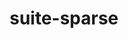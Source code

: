 ---
title: "suite-sparse"
layout: cache
categories: [package, develop-2025-05-25]
meta: {"compilers": ["gcc@11.4.0", "gcc@13.2.0", "intel-oneapi-compilers@2025.1.0"], "num_specs": 7, "num_specs_by_stack": {"e4s": 3, "e4s-neoverse-v2": 1, "e4s-oneapi": 1, "ml-linux-x86_64-rocm": 1, "root": 7, "tutorial": 1}, "oss": ["ubuntu22.04", "ubuntu24.04"], "platforms": ["linux"], "stacks": ["e4s", "e4s-neoverse-v2", "e4s-oneapi", "ml-linux-x86_64-rocm", "root", "tutorial"], "targets": ["neoverse_v2", "x86_64_v3"], "versions": ["5.10.1", "7.3.1", "7.7.0", "7.8.3"]}
spec_details: [{"compiler": "gcc@11.4.0", "hash": "ctsjmu55ct4bhjqdcvh3d47gdxahb7c4", "os": "ubuntu22.04", "platform": "linux", "size": "-", "stacks": ["root", "tutorial"], "target": "x86_64_v3", "variants": ["build_system=generic", "~cuda", "~graphblas", "~openmp", "+pic", "~tbb"], "versions": ["5.10.1"]}, {"compiler": "gcc@11.4.0", "hash": "nwvf3rj64fpsuqu5ydd3gjnm2doptnxg", "os": "ubuntu22.04", "platform": "linux", "size": "-", "stacks": ["e4s-neoverse-v2", "root"], "target": "neoverse_v2", "variants": ["build_system=generic", "~cuda", "~graphblas", "~openmp", "+pic"], "versions": ["7.3.1"]}, {"compiler": "gcc@11.4.0", "hash": "qjf34po6p4bi5j6tbtpcr3jrqfhp7ja6", "os": "ubuntu22.04", "platform": "linux", "size": "-", "stacks": ["e4s", "root"], "target": "x86_64_v3", "variants": ["build_system=generic", "~cuda", "~graphblas", "~openmp", "+pic"], "versions": ["7.7.0"]}, {"compiler": "intel-oneapi-compilers@2025.1.0", "hash": "qlifv4zvy4oikq4pps6rbvukdnqda3dt", "os": "ubuntu22.04", "platform": "linux", "size": "-", "stacks": ["e4s-oneapi", "root"], "target": "x86_64_v3", "variants": ["build_system=generic", "~cuda", "~graphblas", "~openmp", "+pic"], "versions": ["7.3.1"]}, {"compiler": "gcc@11.4.0", "hash": "wpcrouvmbndavxz5p7mwx5prko22esv7", "os": "ubuntu22.04", "platform": "linux", "size": "-", "stacks": ["e4s", "root"], "target": "x86_64_v3", "variants": ["build_system=generic", "~cuda", "~graphblas", "~openmp", "+pic"], "versions": ["7.3.1"]}, {"compiler": "gcc@13.2.0", "hash": "ykn2dg7j5k75scmkmemmomzqchky6sa2", "os": "ubuntu24.04", "platform": "linux", "size": "-", "stacks": ["ml-linux-x86_64-rocm", "root"], "target": "x86_64_v3", "variants": ["build_system=generic", "~cuda", "~graphblas", "~openmp", "+pic"], "versions": ["7.8.3"]}, {"compiler": "gcc@11.4.0", "hash": "ynb6yuavkczbmlvicfiym3l264lk2xkj", "os": "ubuntu22.04", "platform": "linux", "size": "-", "stacks": ["e4s", "root"], "target": "x86_64_v3", "variants": ["build_system=generic", "~cuda", "~graphblas", "~openmp", "+pic"], "versions": ["7.8.3"]}]
---